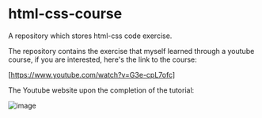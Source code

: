 # html-css-course
A repository which stores html-css code exercise.

The repository contains the exercise that myself learned through a youtube course, if you are interested, here's the link to the course:

[https://www.youtube.com/watch?v=G3e-cpL7ofc]

The Youtube website upon the completion of the tutorial:

![image](https://github.com/SurgeousJP/html-css-course/assets/100687339/2ff71580-59a6-4fe7-bb0e-8fb535a5b1cf)
